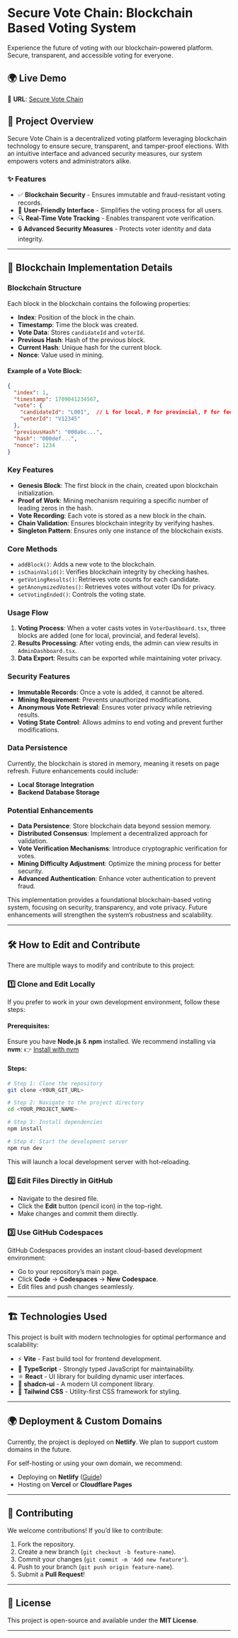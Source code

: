 # Secure Vote Chain: Blockchain Based Voting System

Experience the future of voting with our blockchain-powered platform. Secure, transparent, and accessible voting for everyone.

## 🌍 Live Demo

🔗 **URL**: [Secure Vote Chain](https://evotingchain.netlify.app/)

## 📌 Project Overview

Secure Vote Chain is a decentralized voting platform leveraging blockchain technology to ensure secure, transparent, and tamper-proof elections. With an intuitive interface and advanced security measures, our system empowers voters and administrators alike.

### ✨ Features
- ✅ **Blockchain Security** - Ensures immutable and fraud-resistant voting records.
- 🎨 **User-Friendly Interface** - Simplifies the voting process for all users.
- 🔍 **Real-Time Vote Tracking** - Enables transparent vote verification.
- 🔒 **Advanced Security Measures** - Protects voter identity and data integrity.

---

## 🚀 Blockchain Implementation Details

### Blockchain Structure
Each block in the blockchain contains the following properties:
- **Index**: Position of the block in the chain.
- **Timestamp**: Time the block was created.
- **Vote Data**: Stores `candidateId` and `voterId`.
- **Previous Hash**: Hash of the previous block.
- **Current Hash**: Unique hash for the current block.
- **Nonce**: Value used in mining.

#### Example of a Vote Block:
```json
{
  "index": 1,
  "timestamp": 1709041234567,
  "vote": {
    "candidateId": "L001",  // L for local, P for provincial, F for federal
    "voterId": "V12345"
  },
  "previousHash": "000abc...",
  "hash": "000def...",
  "nonce": 1234
}
```

### Key Features
- **Genesis Block**: The first block in the chain, created upon blockchain initialization.
- **Proof of Work**: Mining mechanism requiring a specific number of leading zeros in the hash.
- **Vote Recording**: Each vote is stored as a new block in the chain.
- **Chain Validation**: Ensures blockchain integrity by verifying hashes.
- **Singleton Pattern**: Ensures only one instance of the blockchain exists.

### Core Methods
- `addBlock()`: Adds a new vote to the blockchain.
- `isChainValid()`: Verifies blockchain integrity by checking hashes.
- `getVotingResults()`: Retrieves vote counts for each candidate.
- `getAnonymizedVotes()`: Retrieves votes without voter IDs for privacy.
- `setVotingEnded()`: Controls the voting state.

### Usage Flow
1. **Voting Process**: When a voter casts votes in `VoterDashboard.tsx`, three blocks are added (one for local, provincial, and federal levels).
2. **Results Processing**: After voting ends, the admin can view results in `AdminDashboard.tsx`.
3. **Data Export**: Results can be exported while maintaining voter privacy.

### Security Features
- **Immutable Records**: Once a vote is added, it cannot be altered.
- **Mining Requirement**: Prevents unauthorized modifications.
- **Anonymous Vote Retrieval**: Ensures voter privacy while retrieving results.
- **Voting State Control**: Allows admins to end voting and prevent further modifications.

### Data Persistence
Currently, the blockchain is stored in memory, meaning it resets on page refresh. Future enhancements could include:
- **Local Storage Integration**
- **Backend Database Storage**

### Potential Enhancements
- **Data Persistence**: Store blockchain data beyond session memory.
- **Distributed Consensus**: Implement a decentralized approach for validation.
- **Vote Verification Mechanisms**: Introduce cryptographic verification for votes.
- **Mining Difficulty Adjustment**: Optimize the mining process for better security.
- **Advanced Authentication**: Enhance voter authentication to prevent fraud.

This implementation provides a foundational blockchain-based voting system, focusing on security, transparency, and vote privacy. Future enhancements will strengthen the system’s robustness and scalability.

---

## 🛠 How to Edit and Contribute

There are multiple ways to modify and contribute to this project:

### 1️⃣ Clone and Edit Locally
If you prefer to work in your own development environment, follow these steps:

#### Prerequisites:
Ensure you have **Node.js** & **npm** installed. We recommend installing via **nvm**:
👉 [Install with nvm](https://github.com/nvm-sh/nvm#installing-and-updating)

#### Steps:
```sh
# Step 1: Clone the repository
git clone <YOUR_GIT_URL>

# Step 2: Navigate to the project directory
cd <YOUR_PROJECT_NAME>

# Step 3: Install dependencies
npm install

# Step 4: Start the development server
npm run dev
```
This will launch a local development server with hot-reloading.

### 2️⃣ Edit Files Directly in GitHub
- Navigate to the desired file.
- Click the **Edit** button (pencil icon) in the top-right.
- Make changes and commit them directly.

### 3️⃣ Use GitHub Codespaces
GitHub Codespaces provides an instant cloud-based development environment:
- Go to your repository’s main page.
- Click **Code** → **Codespaces** → **New Codespace**.
- Edit files and push changes seamlessly.

---

## 🏗 Technologies Used

This project is built with modern technologies for optimal performance and scalability:

- ⚡ **Vite** - Fast build tool for frontend development.
- 🔵 **TypeScript** - Strongly typed JavaScript for maintainability.
- ⚛ **React** - UI library for building dynamic user interfaces.
- 🎨 **shadcn-ui** - A modern UI component library.
- 🎨 **Tailwind CSS** - Utility-first CSS framework for styling.

---

## 🌍 Deployment & Custom Domains
Currently, the project is deployed on **Netlify**. We plan to support custom domains in the future.

For self-hosting or using your own domain, we recommend:
- Deploying on **Netlify** ([Guide](https://docs.netlify.com/domains-https/custom-domains/))
- Hosting on **Vercel** or **Cloudflare Pages**

---

## 🤝 Contributing
We welcome contributions! If you’d like to contribute:
1. Fork the repository.
2. Create a new branch (`git checkout -b feature-name`).
3. Commit your changes (`git commit -m 'Add new feature'`).
4. Push to your branch (`git push origin feature-name`).
5. Submit a **Pull Request**!

---

## 📜 License
This project is open-source and available under the **MIT License**.

---


